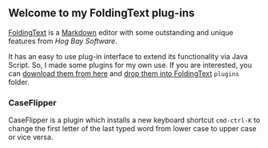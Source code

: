 ## Welcome to my FoldingText plug-ins

[FoldingText](http://www.foldingtext.com) is a [Markdown](https://de.wikipedia.org/wiki/Markdown) editor with some outstanding and unique features from _Hog Bay Software_.

It has an easy to use plug-in interface to extend its functionality via Java Script.
So, I made some plugins for my own use.
If you are interested, you can [download them from here](https://github.com/roland-schmitz/foldingtext-plugins/archive/master.zip) and [drop them into FoldingText](http://support.hogbaysoftware.com/t/how-to-install-a-plugin/74) `plugins` folder.

### CaseFlipper

CaseFlipper is a plugin which installs a new keyboard shortcut `cmd-ctrl-K` to change the first letter of the last typed word
from lower case to upper case or vice versa.
